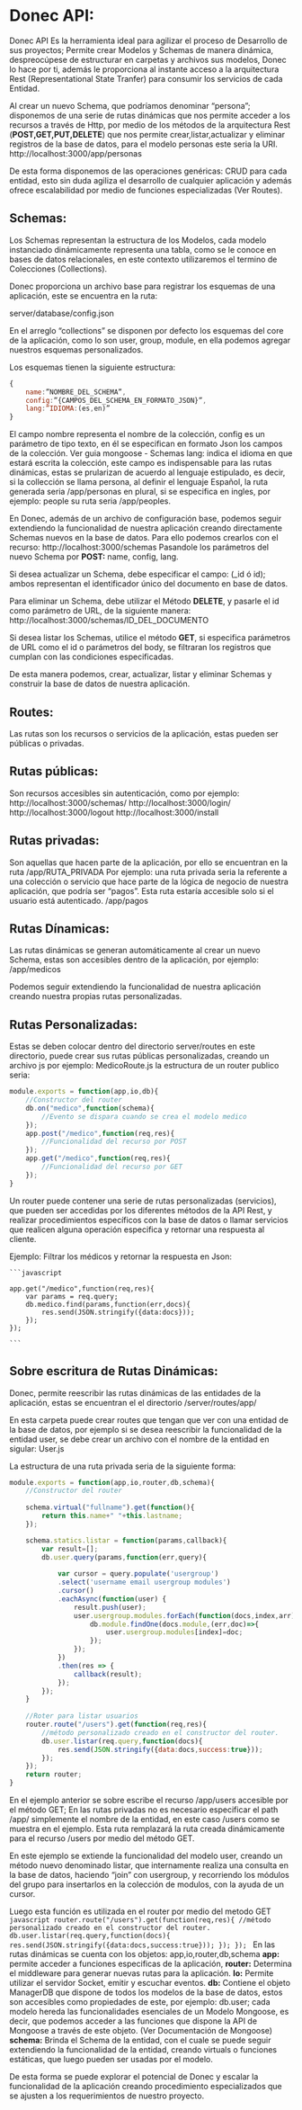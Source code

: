 # Donec API:


Donec API Es la herramienta ideal para agilizar el proceso de Desarrollo de sus proyectos; Permite crear Modelos y Schemas de manera dinámica, despreocúpese de estructurar en carpetas y archivos sus modelos, Donec lo hace por ti, además le proporciona al instante acceso a la arquitectura Rest (Representational State Tranfer) para consumir los servicios de cada Entidad.

Al crear un nuevo Schema, que podríamos denominar “persona”; disponemos de una serie de rutas dinámicas que nos permite acceder a los recursos a través de Http, por medio de los métodos de la arquitectura Rest (**POST,GET,PUT,DELETE**) que nos permite crear,listar,actualizar y eliminar registros de la base de datos, para el modelo personas este seria la URI.
http://localhost:3000/app/personas

 De esta forma disponemos de las operaciones genéricas: CRUD para cada entidad, esto sin duda agiliza el desarrollo de cualquier aplicación y además ofrece escalabilidad por medio de funciones especializadas (Ver Routes).

## Schemas:

Los Schemas representan la estructura de los Modelos, cada modelo instanciado dinámicamente representa una tabla, como se le conoce en bases de datos relacionales, en este contexto utilizaremos el termino de Colecciones (Collections).

Donec proporciona un archivo base para registrar los esquemas de una aplicación, este se encuentra en la ruta:

server/database/config.json

En el arreglo “collections” se disponen por defecto los esquemas del core de la aplicación, como lo son user, group, module, en ella podemos agregar nuestros esquemas personalizados.

Los esquemas tienen la siguiente estructura:
```javascript
{
	name:”NOMBRE_DEL_SCHEMA”,
	config:”{CAMPOS_DEL_SCHEMA_EN_FORMATO_JSON}”,
	lang:”IDIOMA:(es,en)”
}
```
El campo nombre representa el nombre de la colección, config es un parámetro de tipo texto, en él se especifican en formato Json los campos de la colección.
Ver guia mongoose - Schemas 
lang: indica el idioma en que estará escrita la colección, este campo es indispensable para las rutas dinámicas, estas se prularizan de acuerdo al lenguaje estipulado, es decir, si la collección se llama persona, al definir el lenguaje Español, la ruta generada seria /app/personas en plural, si se especifica en ingles, por ejemplo: people su ruta seria /app/peoples.

En Donec, además de un archivo de configuración base, podemos seguir extendiendo la funcionalidad de nuestra aplicación creando directamente Schemas nuevos en la base de datos.
Para ello podemos crearlos con el recurso: http://localhost:3000/schemas 
Pasandole los  parámetros del nuevo Schema por **POST:**
name, config, lang.

Si desea actualizar un Schema, debe especificar el campo: (_id ó id); ambos representan el identificador único del documento en base de datos.

Para eliminar un Schema, debe utilizar el Método **DELETE**, y pasarle el id como parámetro de URL, de la siguiente manera:
http://localhost:3000/schemas/ID_DEL_DOCUMENTO 

Si desea listar los Schemas, utilice el método **GET**, si especifica parámetros de URL como el id o parámetros del body, se filtraran los registros que cumplan con las condiciones especificadas.

De esta manera podemos, crear, actualizar, listar y eliminar Schemas y construir la base de datos de nuestra aplicación.


## Routes:

Las rutas son los recursos o servicios de la aplicación, estas pueden ser públicas o privadas.
## Rutas públicas: 
Son recursos accesibles sin autenticación, como por ejemplo:  http://localhost:3000/schemas/ http://localhost:3000/login/ http://localhost:3000/logout	http://localhost:3000/install	

## Rutas privadas: 
Son aquellas que hacen parte de la aplicación, por ello se encuentran en la ruta /app/RUTA_PRIVADA
Por ejemplo: una ruta privada seria la referente a una colección o servicio que hace parte de la lógica de negocio de nuestra aplicación, que podría ser “pagos”. Esta ruta estaría accesible solo si el usuario está autenticado. /app/pagos

## Rutas Dínamicas:

Las rutas dinámicas se generan automáticamente al crear un nuevo Schema, estas son accesibles dentro de la aplicación, por ejemplo: /app/medicos

Podemos seguir extendiendo la funcionalidad de nuestra aplicación creando nuestra propias rutas personalizadas.

## Rutas Personalizadas:

Estas se deben colocar dentro del directorio server/routes en este directorio, puede crear sus rutas públicas personalizadas,  creando un archivo js por ejemplo: MedicoRoute.js
la estructura de un router publico seria:







```javascript
module.exports = function(app,io,db){
	//Constructor del router
	db.on("medico",function(schema){
		//Evento se dispara cuando se crea el modelo medico
	});
	app.post("/medico",function(req,res){
		//Funcionalidad del recurso por POST
	});
	app.get("/medico",function(req,res){
		//Funcionalidad del recurso por GET
	});
}
```
Un router puede contener una serie de rutas personalizadas (servicios), que pueden ser accedidas por los diferentes métodos de la API Rest, y realizar procedimientos específicos con la base de datos o llamar servicios que realicen alguna operación especifica y retornar una respuesta al cliente.

Ejemplo: Filtrar los médicos y retornar la respuesta en Json:
	
	```javascript
	
	app.get("/medico",function(req,res){
		var params = req.query;
		db.medico.find(params,function(err,docs){
			res.send(JSON.stringify({data:docs}));
		});
	});

	```


## Sobre escritura de Rutas Dinámicas: 

Donec, permite reescribir las rutas dinámicas de las entidades de la aplicación, estas se encuentran el  el directorio /server/routes/app/

En esta carpeta puede crear routes que tengan que ver con una entidad de la base de datos, por ejemplo si se desea reescribir la funcionalidad de la entidad user, se debe crear un archivo con el nombre de la entidad en sigular: User.js

La estructura de una ruta privada seria de la siguiente forma:

```javascript
module.exports = function(app,io,router,db,schema){
	//Constructor del router
	
	schema.virtual("fullname").get(function(){
		return this.name+" "+this.lastname;
	});

	schema.statics.listar = function(params,callback){
		var result=[];
		db.user.query(params,function(err,query){
			
			var cursor = query.populate('usergroup')
			.select('username email usergroup modules')
			.cursor()
			.eachAsync(function(user) {
				result.push(user);
		        user.usergroup.modules.forEach(function(docs,index,arr){
		        	db.module.findOne(docs.module,(err,doc)=>{
		        		user.usergroup.modules[index]=doc;
		        	});
		        });
	      	})
	    	.then(res => {
	    		callback(result);
	    	});				
		});
	}
	
	//Roter para listar usuarios
	router.route("/users").get(function(req,res){
		//método personalizado creado en el constructor del router.
		db.user.listar(req.query,function(docs){
			res.send(JSON.stringify({data:docs,success:true}));
		});
	});
	return router;
}
```

En el ejemplo anterior se sobre escribe el recurso /app/users accesible por el método GET; En las rutas privadas no es necesario especificar el path /app/ simplemente el nombre de la entidad, en este caso /users como se muestra en el ejemplo.
Esta ruta remplazará la ruta creada dinámicamente para el recurso /users por medio del método GET.

En este ejemplo se extiende la funcionalidad del modelo user, creando un método nuevo denominado listar, que internamente realiza una consulta en la base de datos, haciendo “join” con usergroup, y recorriendo los módulos del grupo para insertarlos en la colección de modulos, con la ayuda de un cursor.

Luego esta función es utilizada en el router por medio del metodo GET
	```javascript
	router.route("/users").get(function(req,res){
		//método personalizado creado en el constructor del router.
		db.user.listar(req.query,function(docs){
			res.send(JSON.stringify({data:docs,success:true}));
		});
	});
	```
En las rutas dinámicas se cuenta con los objetos:  app,io,router,db,schema
**app:** permite acceder a funciones especificas de la aplicación,
**router:** Determina el middleware para generar nuevas rutas para la aplicación.
**Io:** Permite utilizar el servidor Socket, emitir y escuchar eventos.
**db:** Contiene el objeto ManagerDB que dispone de todos los modelos de la base de datos, estos son accesibles como propiedades de este, por ejemplo: db.user; cada modelo hereda las funcionalidades esenciales de un Modelo Mongoose, es decir, que podemos acceder a las funciones que dispone la API de Mongoose a través de este objeto. (Ver Documentación de Mongoose)
**schema:**
Brinda el Schema de la entidad, con el cuale se puede seguir extendiendo la funcionalidad de la entidad, creando virtuals o funciones estáticas, que luego pueden ser usadas por el modelo. 

De esta forma se puede explorar el potencial de Donec y escalar la funcionalidad de la aplicación creando procedimiento especializados que se ajusten a los requerimientos de nuestro proyecto.